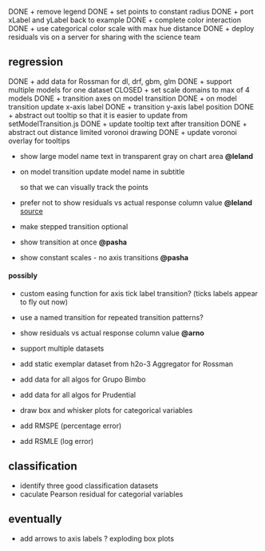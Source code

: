 DONE + remove legend
DONE + set points to constant radius
DONE + port xLabel and yLabel back to example
DONE + complete color interaction
DONE + use categorical color scale with max hue distance
DONE + deploy residuals vis on a server for sharing with the science team

## regression
DONE + add data for Rossman for dl, drf, gbm, glm
DONE + support multiple models for one dataset
CLOSED + set scale domains to max of 4 models
DONE + transition axes on model transition
DONE + on model transition update x-axis label
DONE + transition y-axis label position
DONE + abstract out tooltip so that it is easier to update from 
  setModelTransition.js
DONE + update tooltip text after transition
DONE + abstract out distance limited voronoi drawing
DONE + update voronoi overlay for tooltips

+ show large model name text in transparent gray on chart area **@leland**
+ on model transition update model name in subtitle

  so that we can visually track the points
+ prefer not to show residuals vs actual response column value **@leland**
  [source](http://stats.stackexchange.com/questions/155587/residual-plots-why-plot-versus-fitted-values-not-observed-y-values)

+ make stepped transition optional
+ show transition at once **@pasha**
+ show constant scales - no axis transitions **@pasha**



#### possibly
+ custom easing function for axis tick label transition?
  (ticks labels appear to fly out now)
+ use a named transition for repeated transition patterns?
+ show residuals vs actual response column value **@arno**


+ support multiple datasets
+ add static exemplar dataset from h2o-3 Aggregator for Rossman
+ add data for all algos for Grupo Bimbo
+ add data for all algos for Prudential
+ draw box and whisker plots for categorical variables
+ add RMSPE (percentage error) 
+ add RSMLE (log error)

## classification
+ identify three good classification datasets
+ caculate Pearson residual for categorial variables

## eventually
+ add arrows to axis labels
? exploding box plots
